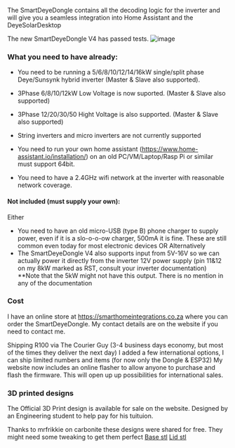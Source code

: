 The SmartDeyeDongle contains all the decoding logic for the inverter and will give you a seamless integration into Home Assistant and the DeyeSolarDesktop

The new SmartDeyeDongle V4 has passed tests.
![image](./SmartDeyeDongle.jpg)


### What you need to have already:
* You need to be running a 5/6/8/10/12/14/16kW single/split phase Deye/Sunsynk hybrid inverter (Master & Slave also supported).
* 3Phase 6/8/10/12kW Low Voltage is now suported. (Master & Slave also supported)
* 3Phase 12/20/30/50 Hight Voltage is also supported. (Master & Slave also supported)
* String inverters and micro inverters are not currently supported

* You need to run your own home assistant (https://www.home-assistant.io/installation/) on an old PC/VM/Laptop/Rasp Pi or similar must support 64bit.
* You need to have a 2.4GHz wifi network at the inverter with reasonable network coverage.

#### Not included (must supply your own):
Either
* You need to have an old micro-USB (type B) phone charger to supply power, even if it is a slo-o-o-ow charger, 500mA it is fine. These are still common even today for most electronic devices
OR Alternatively
* The SmartDeyeDongle V4 also supports input from 5V-16V so we can actually power it directly from the inverter 12V power supply (pin 11&12 on my 8kW marked as RST, consult your inverter documentation) **Note that the 5kW might not have this output. There is no mention in any of the documentation

### Cost
I have an online store at https://smarthomeintegrations.co.za where you can order the SmartDeyeDongle. My contact details are on the website if you need to contact me.

Shipping R100 via The Courier Guy (3-4 business days economy, but most of the times they deliver the next day)
I added a few international options, I can ship limited numbers and items (for now only the Dongle & ESP32)
My website now includes an online flasher to allow anyone to purchase and flash the firmware.
This will open up up possibilities for international sales.


### 3D printed designs
The Official 3D Print design is available for sale on the website. Designed by an Engineering student to help pay for his tuituion.

Thanks to mrfrikkie on carbonite these designs were shared for free. They might need some tweaking to get them perfect
[Base stl](./SmartDeyeDongle-Base.stl)
[Lid stl](./SmartDeyeDongle-Lid.stl)
